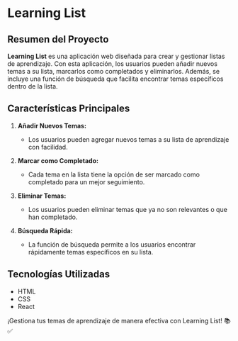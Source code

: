 # Learning List

## Resumen del Proyecto

**Learning List** es una aplicación web diseñada para crear y gestionar listas de aprendizaje. Con esta aplicación, los usuarios pueden añadir nuevos temas a su lista, marcarlos como completados y eliminarlos. Además, se incluye una función de búsqueda que facilita encontrar temas específicos dentro de la lista.

## Características Principales

1. **Añadir Nuevos Temas:**
   - Los usuarios pueden agregar nuevos temas a su lista de aprendizaje con facilidad.

2. **Marcar como Completado:**
   - Cada tema en la lista tiene la opción de ser marcado como completado para un mejor seguimiento.

3. **Eliminar Temas:**
   - Los usuarios pueden eliminar temas que ya no son relevantes o que han completado.

4. **Búsqueda Rápida:**
   - La función de búsqueda permite a los usuarios encontrar rápidamente temas específicos en su lista.

## Tecnologías Utilizadas

- HTML
- CSS
- React


¡Gestiona tus temas de aprendizaje de manera efectiva con Learning List! 📚✅
